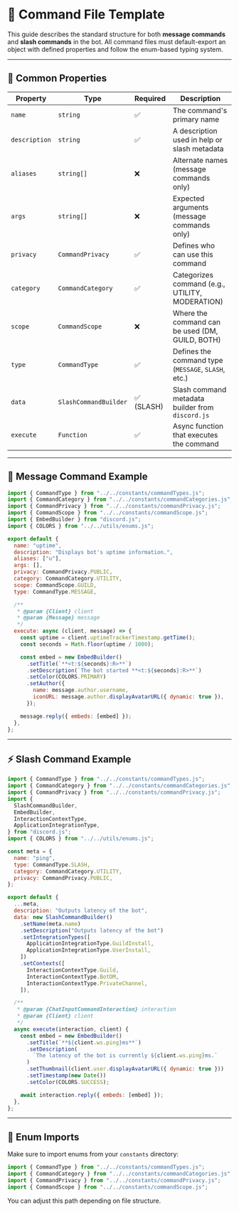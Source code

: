 # 📘 Command File Template

This guide describes the standard structure for both **message commands** and **slash commands** in the bot. All command files must default-export an object with defined properties and follow the enum-based typing system.

---

## 🧩 Common Properties

| Property      | Type                  | Required   | Description                                         |
| ------------- | --------------------- | ---------- | --------------------------------------------------- |
| `name`        | `string`              | ✅         | The command's primary name                          |
| `description` | `string`              | ✅         | A description used in help or slash metadata        |
| `aliases`     | `string[]`            | ❌         | Alternate names (message commands only)             |
| `args`        | `string[]`            | ❌         | Expected arguments (message commands only)          |
| `privacy`     | `CommandPrivacy`      | ✅         | Defines who can use this command                    |
| `category`    | `CommandCategory`     | ✅         | Categorizes command (e.g., UTILITY, MODERATION)     |
| `scope`       | `CommandScope`        | ❌         | Where the command can be used (DM, GUILD, BOTH)     |
| `type`        | `CommandType`         | ✅         | Defines the command type (`MESSAGE`, `SLASH`, etc.) |
| `data`        | `SlashCommandBuilder` | ✅ (SLASH) | Slash command metadata builder from `discord.js`    |
| `execute`     | `Function`            | ✅         | Async function that executes the command            |

---

## 💬 Message Command Example

```js
import { CommandType } from "../../constants/commandTypes.js";
import { CommandCategory } from "../../constants/commandCategories.js";
import { CommandPrivacy } from "../../constants/commandPrivacy.js";
import { CommandScope } from "../../constants/commandScope.js";
import { EmbedBuilder } from "discord.js";
import { COLORS } from "../../utils/enums.js";

export default {
  name: "uptime",
  description: "Displays bot's uptime information.",
  aliases: ["u"],
  args: [],
  privacy: CommandPrivacy.PUBLIC,
  category: CommandCategory.UTILITY,
  scope: CommandScope.GUILD,
  type: CommandType.MESSAGE,

  /**
   * @param {Client} client
   * @param {Message} message
   */
  execute: async (client, message) => {
    const uptime = client.uptimeTrackerTimestamp.getTime();
    const seconds = Math.floor(uptime / 1000);

    const embed = new EmbedBuilder()
      .setTitle(`**<t:${seconds}:R>**`)
      .setDescription(`The bot started **<t:${seconds}:R>**`)
      .setColor(COLORS.PRIMARY)
      .setAuthor({
        name: message.author.username,
        iconURL: message.author.displayAvatarURL({ dynamic: true }),
      });

    message.reply({ embeds: [embed] });
  },
};
```

---

## ⚡ Slash Command Example

```js
import { CommandType } from "../../constants/commandTypes.js";
import { CommandCategory } from "../../constants/commandCategories.js";
import { CommandPrivacy } from "../../constants/commandPrivacy.js";
import {
  SlashCommandBuilder,
  EmbedBuilder,
  InteractionContextType,
  ApplicationIntegrationType,
} from "discord.js";
import { COLORS } from "../../utils/enums.js";

const meta = {
  name: "ping",
  type: CommandType.SLASH,
  category: CommandCategory.UTILITY,
  privacy: CommandPrivacy.PUBLIC,
};

export default {
  ...meta,
  description: "Outputs latency of the bot",
  data: new SlashCommandBuilder()
    .setName(meta.name)
    .setDescription("Outputs latency of the bot")
    .setIntegrationTypes([
      ApplicationIntegrationType.GuildInstall,
      ApplicationIntegrationType.UserInstall,
    ])
    .setContexts([
      InteractionContextType.Guild,
      InteractionContextType.BotDM,
      InteractionContextType.PrivateChannel,
    ]),

  /**
   * @param {ChatInputCommandInteraction} interaction
   * @param {Client} client
   */
  async execute(interaction, client) {
    const embed = new EmbedBuilder()
      .setTitle(`**${client.ws.ping}ms**`)
      .setDescription(
        `The latency of the bot is currently ${client.ws.ping}ms.`
      )
      .setThumbnail(client.user.displayAvatarURL({ dynamic: true }))
      .setTimestamp(new Date())
      .setColor(COLORS.SUCCESS);

    await interaction.reply({ embeds: [embed] });
  },
};
```

---

## 📁 Enum Imports

Make sure to import enums from your `constants` directory:

```js
import { CommandType } from "../../constants/commandTypes.js";
import { CommandCategory } from "../../constants/commandCategories.js";
import { CommandPrivacy } from "../../constants/commandPrivacy.js";
import { CommandScope } from "../../constants/commandScope.js";
```

You can adjust this path depending on file structure.
